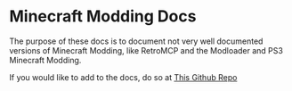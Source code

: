 # Minecraft Modding Docs

The purpose of these docs is to document not very well documented versions of Minecraft Modding, like RetroMCP and the Modloader and PS3 Minecraft Modding.

If you would like to add to the docs, do so at [This Github Repo](https://github.com/LimeGradient/RetroMCP-Docs/tree/docs)